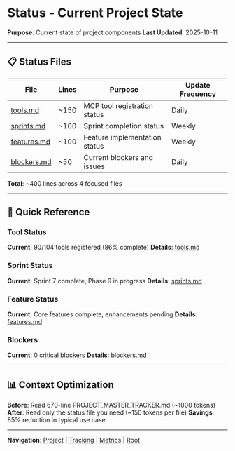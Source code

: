 # Status - Current Project State

**Purpose**: Current state of project components
**Last Updated**: 2025-10-11

---

## 📋 Status Files

| File | Lines | Purpose | Update Frequency |
|------|-------|---------|------------------|
| [tools.md](tools.md) | ~150 | MCP tool registration status | Daily |
| [sprints.md](sprints.md) | ~100 | Sprint completion status | Weekly |
| [features.md](features.md) | ~100 | Feature implementation status | Weekly |
| [blockers.md](blockers.md) | ~50 | Current blockers and issues | Daily |

**Total**: ~400 lines across 4 focused files

---

## 🚀 Quick Reference

### Tool Status
**Current**: 90/104 tools registered (86% complete)
**Details**: [tools.md](tools.md)

### Sprint Status
**Current**: Sprint 7 complete, Phase 9 in progress
**Details**: [sprints.md](sprints.md)

### Feature Status
**Current**: Core features complete, enhancements pending
**Details**: [features.md](features.md)

### Blockers
**Current**: 0 critical blockers
**Details**: [blockers.md](blockers.md)

---

## 📊 Context Optimization

**Before**: Read 670-line PROJECT_MASTER_TRACKER.md (~1000 tokens)
**After**: Read only the status file you need (~150 tokens per file)
**Savings**: 85% reduction in typical use case

---

**Navigation**: [Project](../) | [Tracking](../tracking/) | [Metrics](../metrics/) | [Root](../../)

